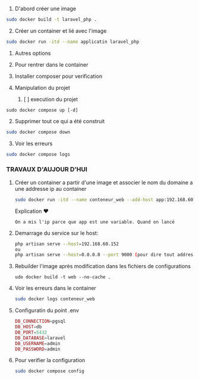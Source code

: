 1. D'abord créer une image

```bash
sudo docker build -t laravel_php .
```

2. Créer un container et lié avec l'image

```bash
sudo docker run -itd --name applicatin laravel_php

```

1. Autres options
2. Pour rentrer dans le container
3. Installer composer pour verification
4. Manipulation du projet

   1. [ ]  execution du projet

```
sudo docker compose up [-d]
```

2. Supprimer tout ce qui a été construit

```bash
sudo docker compose down
```

3. Voir les erreurs

```bash
sudo docker compose logs
```

### TRAVAUX D'AUJOUR D'HUI

1. Créer un container a partir d'une image et associer le nom du domaine a une addresse ip au container

   ```bash
   sudo docker run -itd --name conteneur_web --add-host app:192.168.60.152 web
   ```
   Explication ❤️

   ```text
   On a mis l'ip parce que app est une variable. Quand on lancé 
   ```
2. Demarrage du service sur le host:

   ```bash
   php artisan serve --host=192.168.60.152
   ou
   php artisan serve --host=0.0.0.0 --port 9000 (pour dire tout addresse ip)

   ```
3. Rebuilder l'image après modification dans les fichiers de configurations

   ```sudo
   udo docker build -t web --no-cache .

   ```
4. Voir les erreurs dans le container

   ```bash
   sudo docker logs conteneur_web
   ```
5. Configuratin du point .env

   ```php
   DB_CONNECTION=pgsql
   DB_HOST=db
   DB_PORT=5432
   DB_DATABASE=laravel
   DB_USERNAME=admin
   DB_PASSWORD=admin
   ```
6. Pour verifier la configuration

   ```bash
   sudo docker compose config
   ```
